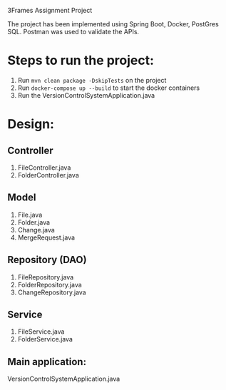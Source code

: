 3Frames Assignment Project

The project has been implemented using Spring Boot, Docker, PostGres SQL. Postman was used to validate the APIs.

# Steps to run the project:
1. Run ```mvn clean package -DskipTests``` on the project
  2. Run ```docker-compose up --build``` to start the docker containers
  3. Run the VersionControlSystemApplication.java

# Design:<br>
## Controller
  1. FileController.java
  2. FolderController.java

## Model
 1. File.java
 2. Folder.java
 3. Change.java
 4. MergeRequest.java

## Repository (DAO)
  1. FileRepository.java
  2. FolderRepository.java
  3. ChangeRepository.java

## Service
  1. FileService.java
  2. FolderService.java

## Main application: 
  VersionControlSystemApplication.java
